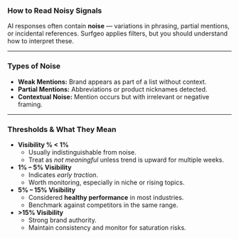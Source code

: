 ### How to Read Noisy Signals

AI responses often contain **noise** — variations in phrasing, partial mentions, or incidental references. Surfgeo applies filters, but you should understand how to interpret these.

---

### Types of Noise

- **Weak Mentions:** Brand appears as part of a list without context.
- **Partial Mentions:** Abbreviations or product nicknames detected.
- **Contextual Noise:** Mention occurs but with irrelevant or negative framing.

---

### Thresholds & What They Mean

- **Visibility % < 1%**
    - Usually indistinguishable from noise.
    - Treat as *not meaningful* unless trend is upward for multiple weeks.
- **1% – 5% Visibility**
    - Indicates *early traction*.
    - Worth monitoring, especially in niche or rising topics.
- **5% – 15% Visibility**
    - Considered **healthy performance** in most industries.
    - Benchmark against competitors in the same range.
- **>15% Visibility**
    - Strong brand authority.
    - Maintain consistency and monitor for saturation risks.